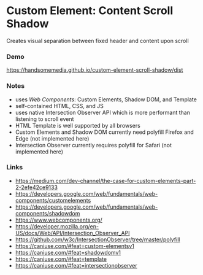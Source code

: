 # Custom Element: Content Scroll Shadow
Creates visual separation between fixed header and content upon scroll

### Demo
https://handsomemedia.github.io/custom-element-scroll-shadow/dist

### Notes
- uses *Web Components*: Custom Elements, Shadow DOM, and Template
- self-contained HTML, CSS, and JS 
- uses native Intersection Observer API which is more performant than listening to scroll event
- HTML Template is well supported by all browsers
- Custom Elements and Shadow DOM currently need polyfill Firefox and Edge (not implemented here)
- Intersection Observer currently requires polyfill for Safari (not implemented here)

### Links
- https://medium.com/dev-channel/the-case-for-custom-elements-part-2-2efe42ce9133
- https://developers.google.com/web/fundamentals/web-components/customelements
- https://developers.google.com/web/fundamentals/web-components/shadowdom
- https://www.webcomponents.org/
- https://developer.mozilla.org/en-US/docs/Web/API/Intersection_Observer_API
- https://github.com/w3c/IntersectionObserver/tree/master/polyfill
- https://caniuse.com/#feat=custom-elementsv1
- https://caniuse.com/#feat=shadowdomv1
- https://caniuse.com/#feat=template
- https://caniuse.com/#feat=intersectionobserver
